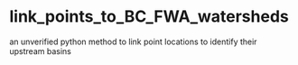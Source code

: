 # link_points_to_BC_FWA_watersheds
an unverified python method to link point locations to identify their upstream basins
